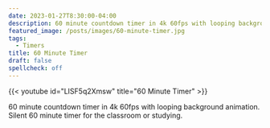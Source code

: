 ```yaml
---
date: 2023-01-27T8:30:00-04:00
description: 60 minute countdown timer in 4k 60fps with looping background animation. Silent 60 minute timer for the classroom or studying.
featured_image: /posts/images/60-minute-timer.jpg
tags:
  - Timers
title: 60 Minute Timer
draft: false
spellcheck: off
---
```


{{< youtube id="LISF5q2Xmsw" title="60 Minute Timer" >}}

60 minute countdown timer in 4k 60fps with looping background animation. Silent 60 minute timer for the classroom or studying.
